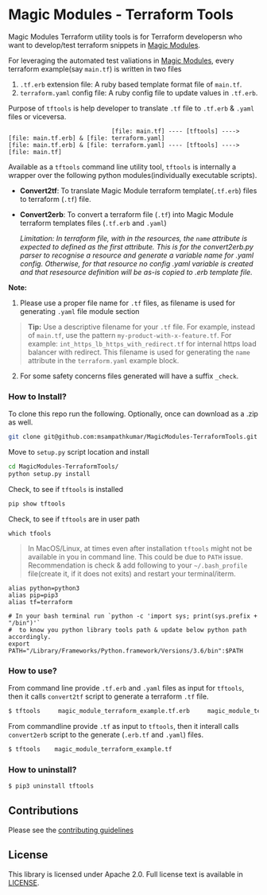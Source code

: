 # Magic Modules - Terraform Tools

Magic Modules Terraform utility tools is for Terraform developersn who want to develop/test terraform snippets in [Magic Modules](https://github.com/GoogleCloudPlatform/magic-modules).

For leveraging the automated test valiations in [Magic Modules](https://github.com/GoogleCloudPlatform/magic-modules), every terraform example(say `main.tf`) is written in two files

1. `.tf.erb` extension file: A ruby based template format file of `main.tf`.
2. `terraform.yaml` config file: A ruby config file to update values in `.tf.erb`.


Purpose of `tftools` is help developer to translate `.tf` file to `.tf.erb` & `.yaml` files or viceversa.

```
                             [file: main.tf] ---- [tftools] ----> [file: main.tf.erb] & [file: terraform.yaml]
[file: main.tf.erb] & [file: terraform.yaml] ---- [tftools] ----> [file: main.tf]
```

Available as a `tftools` command line utility tool, `tftools` is internally a wrapper over the following python modules(individually executable scripts).

- __Convert2tf__: To translate Magic Module terraform template(`.tf.erb`) files to terraform (`.tf`) file.

- __Convert2erb__: To convert a terraform file (`.tf`) into Magic Module terraform templates files (`.tf.erb` and `.yaml`)

    _Limitation: In terraform file, with in the resources, the `name` attribute is expected to defined as the first attribute. This is for the convert2erb.py parser to recognise a resource and generate a variable name for .yaml config. Otherwise, for that resource no config .yaml variable is created and that resesource definition will be as-is copied to .erb template file._

__Note:__ 

1. Please use a proper file name for `.tf` files, as filename is used for generating `.yaml` file module section
  
  > __Tip:__ Use a descriptive filename for your `.tf` file. For example, instead of `main.tf`,  use the pattern `my-product-with-x-feature.tf`. For example: `int_https_lb_https_with_redirect.tf` for internal https load balancer with redirect. This filename is used for generating the `name` attribute in the `terraform.yaml` example block.

2. For some safety concerns files generated will have a suffix `_check`.

### How to Install?

To clone this repo run the following. Optionally, once can download as a .zip as well.

```bash
git clone git@github.com:msampathkumar/MagicModules-TerraformTools.git
```

Move to `setup.py` script location and install

```bash
cd MagicModules-TerraformTools/
python setup.py install
```

Check, to see if `tftools` is installed

```bash
pip show tftools
```

Check, to see if `tftools` are in user path

```
which tfools
```

> In MacOS/Linux, at times even after installation `tftools` might not be available in you in command line. This could be due to `PATH` issue. Recommendation is check & add following to your `~/.bash_profile` file(create it, if it does not exits) and restart your terminal/iterm.

```
alias python=python3
alias pip=pip3
alias tf=terraform

# In your bash terminal run `python -c 'import sys; print(sys.prefix + "/bin")'`
#  to know you python library tools path & update below python path accordingly.
export PATH="/Library/Frameworks/Python.framework/Versions/3.6/bin":$PATH
```

### How to use?

From command line provide `.tf.erb` and `.yaml` files as input for `tftools`, then it calls `convert2tf` script to generate a terraform `.tf` file.

```bash
$ tftools     magic_module_terraform_example.tf.erb     magic_module_terraform.yaml
```

From commandline provide `.tf` as input to `tftools`, then it interall calls `convert2erb` script to the generate (`.erb.tf` and `.yaml`) files.

```bash
$ tftools    magic_module_terraform_example.tf
```

### How to uninstall?

```bash
$ pip3 uninstall tftools
```


## Contributions

Please see the [contributing guidelines](CONTRIBUTING.md)

## License

This library is licensed under Apache 2.0. Full license text is available in [LICENSE](LICENSE).
